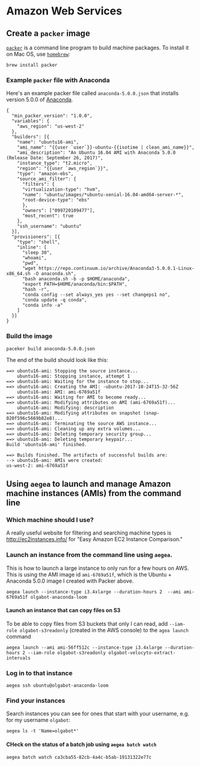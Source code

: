 # Amazon Web Services

## Create a `packer` image

[`packer`](https://www.packer.io/) is a command line program to build machine
packages. To install it on Mac OS, use [`homebrew`](https://brew.sh/):

```
brew install packer
```

### Example `packer` file with Anaconda

Here's an example packer file called `anaconda-5.0.0.json` that installs version 5.0.0 of [Anaconda](https://www.anaconda.com/download/#linux).

```
{
  "min_packer_version": "1.0.0",
  "variables": {
    "aws_region": "us-west-2"
  },
  "builders": [{
    "name": "ubuntu16-ami",
    "ami_name": "{{user `user`}}-ubuntu-{{isotime | clean_ami_name}}",
    "ami_description": "An Ubuntu 16.04 AMI with Anaconda 5.0.0 (Release Date: September 26, 2017)",
    "instance_type": "t2.micro",
    "region": "{{user `aws_region`}}",
    "type": "amazon-ebs",
    "source_ami_filter": {
      "filters": {
      "virtualization-type": "hvm",
      "name": "ubuntu/images/*ubuntu-xenial-16.04-amd64-server-*",
      "root-device-type": "ebs"
      },
      "owners": ["099720109477"],
      "most_recent": true
    },
    "ssh_username": "ubuntu"
  }],
  "provisioners": [{
    "type": "shell",
    "inline": [
      "sleep 30",
      "whoami",
      "pwd",
      "wget https://repo.continuum.io/archive/Anaconda3-5.0.0.1-Linux-x86_64.sh -O anaconda.sh",
      "bash anaconda.sh -b -p $HOME/anaconda",
      "export PATH=$HOME/anaconda/bin:$PATH",
      "hash -r",
      "conda config --set always_yes yes --set changeps1 no",
      "conda update -q conda",
      "conda info -a"
    ]
  }]
}
```

### Build the image

```
paceker build anaconda-5.0.0.json
```

The end of the build should look like this:

```
==> ubuntu16-ami: Stopping the source instance...
    ubuntu16-ami: Stopping instance, attempt 1
==> ubuntu16-ami: Waiting for the instance to stop...
==> ubuntu16-ami: Creating the AMI: -ubuntu-2017-10-24T15-32-56Z
    ubuntu16-ami: AMI: ami-6769a51f
==> ubuntu16-ami: Waiting for AMI to become ready...
==> ubuntu16-ami: Modifying attributes on AMI (ami-6769a51f)...
    ubuntu16-ami: Modifying: description
==> ubuntu16-ami: Modifying attributes on snapshot (snap-020f596c5669b82e8)...
==> ubuntu16-ami: Terminating the source AWS instance...
==> ubuntu16-ami: Cleaning up any extra volumes...
==> ubuntu16-ami: Deleting temporary security group...
==> ubuntu16-ami: Deleting temporary keypair...
Build 'ubuntu16-ami' finished.

==> Builds finished. The artifacts of successful builds are:
--> ubuntu16-ami: AMIs were created:
us-west-2: ami-6769a51f
```

## Using `aegea` to launch and manage Amazon machine instances (AMIs) from the command line

### Which machine should I use?

A really useful website for filtering and searching machine types is http://ec2instances.info/ for "Easy Amazon EC2 Instance Comparison."

### Launch an instance from the command line using `aegea`.

This is how to launch a large instance to only run for a few hours on AWS. This
is using the AMI image id `ami-6769a51f`, which is the Ubuntu + Anaconda 5.0.0
image I created with Packer above.

```
aegea launch --instance-type i3.4xlarge --duration-hours 2  --ami ami-6769a51f olgabot-anaconda-loom
```

#### Launch an instance that can copy files on S3

To be able to copy files from S3 buckets that only I can read, add `--iam-role olgabot-s3readonly` (created in the AWS console) to the `agea launch` command

```
aegea launch --ami ami-56ff512c --instance-type i3.4xlarge --duration-hours 2 --iam-role olgabot-s3readonly olgabot-velocyto-extract-intervals
```

### Log in to that instance
```
aegea ssh ubuntu@olgabot-anaconda-loom
```

### Find your instances

Search instances you can see for ones that start with your username, e.g. for
my username `olgabot`:

```
aegea ls -t 'Name=olgabot*'
```

#### CHeck on the status of a batch job using `aegea batch watch`

```
aegea batch watch ca3cba55-82cb-4a4c-b5ab-19131322e77c
```

